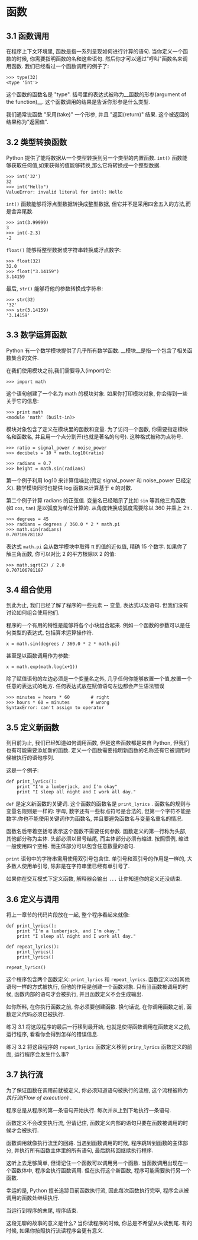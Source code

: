 # <a name="3-Functions"></a> 函数

## <a name="3.1-Function-calls"></a> 3.1 函数调用

在程序上下文环境里, 函数是指一系列呈现如何进行计算的语句. 当你定义一个函数的时候, 你需要指明函数的名和这些语句. 然后你才可以通过"呼叫"函数名来调用函数. 我们已经看过一个函数调用的例子了:

    >>> type(32)
    <type 'int'>

这个函数的函数名是 "type". 括号里的表达式被称为__函数的形参(argument of the function)__. 这个函数调用的结果是告诉你形参是什么类型. 

我们通常说函数 "采用(take)" 一个形参, 并且 "返回(return)" 结果. 这个被返回的结果称为"返回值".

## <a name="3.2-Type-conversion-functions"></a> 3.2 类型转换函数

Python 提供了能将数据从一个类型转换到另一个类型的内置函数. `int()` 函数能够获取任何值,如果获得的值能够转换,那么它将转换成一个整型数据.

    >>> int('32')
    32
    >>> int("Hello")
    ValueError: invalid literal for int(): Hello
    
`int()` 函数能够将浮点型数据转换成整型数据, 但它并不是采用四舍五入的方法,而是舍弃尾数.

    >>> int(3.99999)
    3
    >>> int(-2.3)
    -2
    
`float()` 能够将整型数据或字符串转换成浮点数字:

    >>> float(32)
    32.0
    >>> float("3.14159")
    3.14159
    
最后, `str()` 能够将他的参数转换成字符串:

    >>> str(32)
    '32'
    >>> str(3.14159)
    '3.14159'

## <a name="3.3-Math-functions"></a> 3.3 数学运算函数

Python 有一个数学模块提供了几乎所有数学函数. __模块__是指一个包含了相关函数集合的文件.

在我们使用模块之前,我们需要导入(import)它:

    >>> import math

这个语句创建了一个名为 math 的模块对象. 如果你打印模块对象, 你会得到一些关于它的信息:

    >>> print math
    <module 'math' (built-in)>

模块对象包含了定义在模块里的函数和变量. 为了访问一个函数, 你需要指定模块名和函数名, 并且用一个点分割开(也就是著名的句号). 这种格式被称为点符号.

    >>> ratio = signal_power / noise_power
    >>> decibels = 10 * math.log10(ratio)

    >>> radians = 0.7
    >>> height = math.sin(radians)

第一个例子利用 log10 来计算信噪比(假定 signal_power 和 noise_power 已经定义). 数学模块同时也提供 log 函数来计算基于 e 的对数.

第二个例子计算 radians 的正弦值. 变量名已经暗示了比如 `sin` 等其他三角函数(如 `cos`, `tan`) 是以弧度为单位计算的. 从角度转换成弧度需要除以 360 并乘上 2π .

    >>> degrees = 45
    >>> radians = degrees / 360.0 * 2 * math.pi
    >>> math.sin(radians)
    0.707106781187

表达式 `math.pi` 会从数学模块中取得 π 的值的近似值, 精确 15 个数字.
如果你了解三角函数, 你可以对比 2 的平方根除以 2 的值:

    >>> math.sqrt(2) / 2.0
    0.707106781187

## <a name="3.4-Composition"></a> 3.4 组合使用

到此为止, 我们已经了解了程序的一些元素 -- 变量, 表达式以及语句. 但我们没有讨论如何组合使用他们.

程序的一个有用的特性是能够将各个小块组合起来. 例如一个函数的参数可以是任何类型的表达式, 包括算术运算操作符.

    x = math.sin(degrees / 360.0 * 2 * math.pi)

甚至是以函数调用作为参数:

    x = math.exp(math.log(x+1))

除了赋值语句的左边必须是一个变量名之外, 几乎任何你能够放置一个值,放置一个任意的表达式的地方. 任何表达式放在赋值语句左边都会产生语法错误

    >>> minutes = hours * 60        # right
    >>> hours * 60 = minutes        # wrong
    SyntaxError: can't assign to operator

## <a name="3.5-Adding-new-functions"></a> 3.5 定义新函数

到目前为止, 我们已经知道如何调用函数, 但是这些函数都是来自 Python, 但我们也有可能需要添加新的函数. 定义一个函数需要指明新函数的名称还有它被调用时候被执行的语句序列. 

这是一个例子:

    def print_lyrics():
        print "I'm a lumberjack, and I'm okay"
        print "I sleep all night and I work all day."

`def` 是定义新函数的关键词. 这个函数的函数名是 `print_lyrics` . 函数名的规则与变量名规则是一样的: 字母, 数字还有一些标点符号是合法的, 但第一个字符不能是数字.你也不能使用关键词作为函数名, 并且要避免函数名与变量名重名的情况.

函数名后带着空括号表示这个函数不需要任何参数. 函数定义的第一行称为头部, 其他部分称为主体. 头部必须以冒号结尾, 而主体部分必须有缩进. 按照惯例, 缩进一般使用四个空格. 而主体部分可以包含任意数量的语句.

`print` 语句中的字符串需用使用双引号包含住. 单引号和双引号的作用是一样的, 大多数人使用单引号, 除非是在字符串里已经有单引号了.

如果你在交互模式下定义函数, 解释器会输出 `...` 让你知道你的定义还没结束.

## <a name="3.6-Definitions-and-uses"></a> 3.6 定义与调用

将上一章节的代码片段放在一起, 整个程序看起来就像:

    def print_lyrics():
        print "I'm a lumberjack, and I'm okay."
        print "I sleep all night and I work all day."

    def repeat_lyrics():
        print_lyrics()
        print_lyrics()

    repeat_lyrics()

这个程序包含两个函数定义: `print_lyrics` 和 `repeat_lyrics`. 函数定义以如其他语句一样的方式被执行, 但他的作用是创建一个函数对象. 只有当函数被调用的时候, 函数内部的语句才会被执行, 并且函数定义不会生成输出.

如你所料, 在你执行函数之前, 你必须要创建函数. 换句话说, 在你调用函数之前, 函数定义代码必须已被执行. 

练习 3.1 将这段程序的最后一行移到最开始, 也就是使得函数调用在函数定义之前, 运行程序, 看看你会得到怎样的错误信息.

练习 3.2 将这段程序的 `repeat_lyrics` 函数定义移到 `priny_lyrics` 函数定义的前面, 运行程序会发生什么事?

## <a name="3.7-Flow-of-execution"></a> 3.7 执行流

为了保证函数在调用前就被定义, 你必须知道语句被执行的流程, 这个流程被称为 _执行流(Flow of execution)_ .

程序总是从程序的第一条语句开始执行. 每次并从上到下地执行一条语句.

函数定义不会改变执行流, 但请记住, 函数定义内部的语句只要在函数被调用的时候才会被执行.

函数调用就像执行流里的回路. 当遇到函数调用的时候, 程序跳转到函数的主体部分, 并执行所有函数主体里的所有语句, 最后跳转回继续执行程序. 

这听上去足够简单, 但请记住一个函数可以调用另一个函数. 当函数调用出现在一个函数体中, 程序会执行函数调用. 但在执行这个新函数, 程序可能需要执行另一个函数.

幸运的是, Python 擅长追踪目前函数执行流, 因此每次函数执行完毕, 程序会从被调用的函数处继续执行. 

当运行到程序的末尾, 程序结束.

这段无聊的故事的意义是什么? 当你读程序的时候, 你总是不希望从头读到尾. 有的时候, 如果你按照执行流读程序会更有意义.